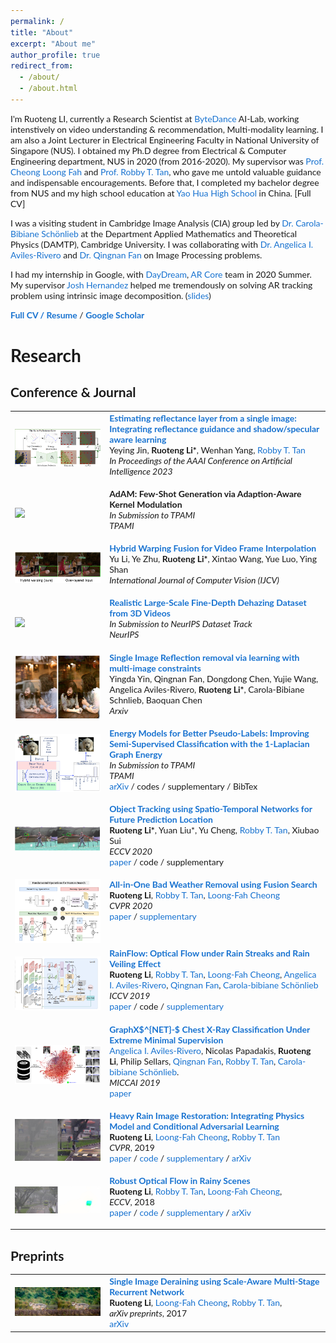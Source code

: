 ```yaml
---
permalink: /
title: "About"
excerpt: "About me"
author_profile: true
redirect_from: 
  - /about/
  - /about.html
---
```


I'm Ruoteng LI, currently a Research Scientist at  [ByteDance](https://www.bytedance.com/en/) AI-Lab, working intenstively on video understanding & recommendation, Multi-modality learning. I am also a Joint Lecturer in Electrical Engineering Faculty in National University of Singapore (NUS).   I obtained my Ph.D degree from Electrical & Computer Engineering department, NUS in 2020 (from 2016-2020). My supervisor was [Prof. Cheong Loong Fah](https://www.ece.nus.edu.sg/stfpage/eleclf/) and [Prof. Robby T. Tan](http://tanrobby.github.io/), who gave me untold valuable guidance and indispensable encouragements. Before that, I completed my bachelor degree from NUS and my high school education at [Yao Hua High School](http://yaohua.tj.edu.cn/) in China. [Full CV]



I was a visiting student in Cambridge Image Analysis (CIA) group led by [Dr. Carola-Bibiane Schönlieb](http://www.damtp.cam.ac.uk/user/cbs31/Home.html) at the Department Applied Mathematics and Theoretical Physics (DAMTP), Cambridge University. I was collaborating with [Dr. Angelica I. Aviles-Rivero](https://angelicaiaviles.wordpress.com) and [Dr. Qingnan Fan](https://github.com/fqnchina) on Image Processing problems. 



I had my internship in Google,  with [DayDream](https://arvr.google.com/), [AR Core](https://developers.google.com/ar)  team in 2020 Summer. My supervisor  [Josh Hernandez](https://www.linkedin.com/in/joshua-hernandez-44b68b32) helped me tremendously on solving AR tracking problem using intrinsic image decomposition. ([slides](https://docs.google.com/presentation/d/1-unmUSPZe5ArgKVD6axTCLQnxlihUIh7DgXAe-gYZ3g/edit?usp=sharing))


**[Full CV / Resume](https://www.dropbox.com/scl/fi/9c9m8djyaba29lucr0l1k/Ruoteng_Li_CV.pdf?rlkey=jvyrqcjaoi8pow57mq39jn4hj&dl=0)** / **[Google Scholar](https://scholar.google.com/citations?user=B8RIL04AAAAJ&hl=en)**


# Research 

## Conference & Journal

<style type="text/css">
    /* Color scheme stolen from Sergey Karayev */
    a {
    color: #1772d0;
    text-decoration:none !important;
    }
    a:focus, a:hover {
    color: #f09228;
    text-decoration:none !important;
    }
    table,td,th,tr{
    	border:none !important;
    }
    body,td,th,tr,p,a {
    font-family: 'Lato', Verdana, Helvetica, sans-serif;
    font-size: 14px
    }
    strong {
    font-family: 'Lato', Verdana, Helvetica, sans-serif;
    font-size: 14px;
    }
    heading {
    font-family: 'Lato', Verdana, Helvetica, sans-serif;
    font-size: 22px;
    }
    papertitle {
    font-family: 'Lato', Verdana, Helvetica, sans-serif;
    font-size: 14px;
    font-weight: 700
    }
    name {
    font-family: 'Lato', Verdana, Helvetica, sans-serif;
    font-size: 32px;
    }
    .one
    {
    width: 160px;
    height: 160px;
    position: relative;
    }
    .two
    {
    width: 160px;
    height: 160px;
    position: absolute;
    transition: opacity .2s ease-in-out;
    -moz-transition: opacity .2s ease-in-out;
    -webkit-transition: opacity .2s ease-in-out;
    }
    .fade {
     transition: opacity .2s ease-in-out;
     -moz-transition: opacity .2s ease-in-out;
     -webkit-transition: opacity .2s ease-in-out;
    }
    span.highlight {
        background-color: #ffffd0;
    }
</style>
<!-- ################################  CONTENT START  #######################################-->

<table width="100%" align="center" border="0" cellspacing="0" cellpadding="0">
   <tbody>
    <!-- ------------ Paper XV - AAAI - Shadow  ----------------- -->
    <tr>
      <td width="30%">
         <img src="./images/AAAI/index.png">
      </td>
      <td valign="top" width="70%">
        <a href="https://ojs.aaai.org/index.php/AAAI/article/view/25188"> 
          <papertitle>Estimating reflectance layer from a single image: Integrating reflectance guidance and shadow/specular aware learning</papertitle> 
        </a>
    <br>
	    Yeying Jin,
        <strong>Ruoteng Li*</strong>, 
        Wenhan Yang,
        <a href="http://tanrobby.github.io/">Robby T. Tan</a>
    <br>
        <em>In Proceedings of the AAAI Conference on Artificial Intelligence 2023</em> <br>
        <p></p>
        <p></p>
      </td>
    </tr> 
    <!-- ------------ Paper XIV - NIPS - RainFlow  ----------------- -->
    <tr>
      <td width="30%">
         <img src="./images/NIPS22/Fewshot.png">
      </td>
      <td valign="top" width="70%">
        <a href=""> 
          <papertitle>AdAM: Few-Shot Generation via Adaption-Aware Kernel Modulation</papertitle> 
        </a>
    <br>
        <em>In Submission to TPAMI</em>
    <br>
        <em>TPAMI</em> <br>
        <p></p>
        <p></p>
      </td>
    </tr> 
	<!-- ------------ Paper XIII - NIPS - RainFlow  ----------------- -->
    <tr>
      <td width="30%">
         <img src="./images/IJCV2022/index.png">
      </td>
      <td valign="top" width="70%">
        <a href="https://link.springer.com/article/10.1007/s11263-022-01683-9"> 
          <papertitle>Hybrid Warping Fusion for Video Frame Interpolation</papertitle> 
        </a>
     <br>
		Yu Li, 
		Ye Zhu,
        <strong>Ruoteng Li*</strong>, 
        Xintao Wang, 
        Yue Luo, 
        Ying Shan 
    <br>
        <em>International Journal of Computer Vision (IJCV)</em> <br>
        <p></p>
        <p></p>
      </td>
    </tr> 
    <!-- ------------ Paper XI - NIPS - Dataset  ----------------- -->
    <tr>
      <td width="30%">
         <img src="./images/NIPS22/Dataset.png">
      </td>
      <td valign="top" width="70%">
        <a href="https://arxiv.org/abs/2004.08554"> 
          <papertitle>Realistic Large-Scale Fine-Depth Dehazing Dataset from 3D Videos </papertitle> 
        </a>
    <br>
        <em>In Submission to NeurIPS  Dataset Track</em>
    <br>
        <em>NeurIPS</em> <br>
        <p></p>
        <p></p>
      </td>
    </tr> 
    <!-- ------------ Paper IX - TIP21 - Reflection  ----------------- -->
    <tr>
      <td width="30%">
         <img src="./images/TIP/reflection.png">
      </td>
      <td valign="top" width="70%">
        <a href="https://arxiv.org/abs/1912.03623"> 
          <papertitle>Single Image Reflection removal via learning with multi-image constraints </papertitle> 
        </a>
    <br>
        Yingda Yin, 
        Qingnan Fan, 
        Dongdong Chen, 
        Yujie Wang, 
        Angelica Aviles-Rivero, 
        <strong>Ruoteng Li*</strong>,  
        Carola-Bibiane Schnlieb, 
        Baoquan Chen
    <br>
        <em>Arxiv </em> <br>
        <p></p>
        <p></p>
      </td>
    </tr>    
    <!-- ------------ Paper VIII - TPAMI21 - Laplacian  ----------------- -->
    <tr>
      <td width="30%">
         <img src="./images/TPAMI21/Laplacian.png">
      </td>
      <td valign="top" width="70%">
        <a href="https://arxiv.org/abs/1906.08635"> 
          <papertitle>Energy Models for Better Pseudo-Labels: Improving Semi-Supervised Classification with the 1-Laplacian Graph Energy</papertitle> 
        </a>
    <br>
        <em>In Submission to TPAMI</em>
    <br>
        <em>TPAMI</em> <br>
        <a href="https://arxiv.org/abs/1906.08635">arXiv</a>
        / 
        <a href="">codes</a>
        / 
        <a href="">supplementary</a>
        /
        <a href="">BibTex</a>
        <p></p>
        <p></p>
      </td>
    </tr> 
    <!-- ------------ Paper VII  - ECCV - Tracking  ----------------- -->
    <tr>
      <td width="30%">
         <img src="./images/ECCV20/tracking.png">
      </td>
      <td valign="top" width="70%">
        <a href="./files/20ECCV_Tracking.pdf"> 
          <papertitle>Object Tracking using Spatio-Temporal Networks for Future Prediction Location</papertitle> 
        </a>
    <br>
        <strong>Ruoteng Li*</strong>, 
        Yuan Liu*,
        Yu Cheng,
        <a href="http://tanrobby.github.io/">Robby T. Tan</a>, 
        Xiubao Sui
    <br>
        <em>ECCV 2020</em> <br>
        <a href="./files/20ECCV_Tracking.pdf">paper</a> /
        <a href="">code</a> /
        <a href="">supplementary</a>
        <p></p>
        <p></p>
      </td>
    </tr> 
    <!-- ------------ Paper VI   - CVPR - ALLinOne  ----------------- -->
    <tr>
      <td width="30%">
         <img src="./images/CVPR20/allinone.png">
      </td>
      <td valign="top" width="70%">
        <a href="./files/02002.pdf"> 
          <papertitle>All-in-One Bad Weather Removal using Fusion Search</papertitle> 
        </a>
    <br>
        <strong>Ruoteng Li</strong>, 
        <a href="http://tanrobby.github.io/">Robby T. Tan</a>, 
        <a href="https://www.ece.nus.edu.sg/stfpage/eleclf/">Loong-Fah Cheong</a>
    <br>
        <em>CVPR 2020</em> <br>
        <a href="./files/02002.pdf">paper</a> /
        <a href="./files/2002-supp.pdf">supplementary</a>
        <p></p>
        <p></p>
      </td>
    </tr> 
    <!-- ------------ Paper V    - ICCV - RainFlow  ----------------- -->
    <tr>
      <td width="30%">
         <img src="./images/ICCV19/thumbnail.png">
      </td>
      <td valign="top" width="70%">
        <a href="./files/2908.pdf"> 
          <papertitle>RainFlow: Optical Flow under Rain Streaks and Rain Veiling Effect</papertitle> 
        </a>
    <br>
        <strong>Ruoteng Li</strong>, 
        <a href="http://tanrobby.github.io/">Robby T. Tan</a>, 
        <a href="https://www.ece.nus.edu.sg/stfpage/eleclf/">Loong-Fah Cheong</a>,
        <a href='https://angelicaiaviles.wordpress.com'>Angelica I. Aviles-Rivero</a>,
        <a href='https://github.com/fqnchina'>Qingnan Fan</a>,
        <a href='http://www.damtp.cam.ac.uk/user/cbs31/Home.html'>Carola-bibiane Schönlieb</a>
    <br>
        <em>ICCV 2019</em> <br>
        <a href="./files/2908.pdf">paper</a>
        / 
        <a href="">code</a>
        / 
        <a href="./files/2908-supp.pdf">supplementary</a>
        <p></p>
        <p></p>
      </td>
    </tr>
    <!-- ------------ Paper III - MICCAI Chest X-Ray ----------------- -->
    <tr>
      <td width="30%">
         <img src="./images/MICCAI19/miccai19.png">
      </td>
      <td valign="top" width="70%">
        <a href="./files/MICCAI19.pdf"> 
          <papertitle>GraphX$^{NET}-$ Chest X-Ray Classification Under Extreme Minimal Supervision</papertitle> 
        </a>
      <br>
        <a href='https://angelicaiaviles.wordpress.com'>Angelica I. Aviles-Rivero</a>,
        Nicolas Papadakis,
        <strong>Ruoteng Li</strong>,
        Philip Sellars, 
        <a href='https://github.com/fqnchina'>Qingnan Fan</a>,
        <a href="http://tanrobby.github.io/">Robby T. Tan</a>, 
        <a href='http://www.damtp.cam.ac.uk/user/cbs31/Home.html'>Carola-bibiane Schönlieb</a>.
      <br>
        <em>MICCAI 2019</em> <br>
        <a href="./files/MICCAI19.pdf">paper</a>
        <p></p>
        <p></p>
      </td>
    </tr>
    <!-- ------------ Paper II- CVPR - Heavy Rain  ----------------- -->
    <tr>
      <td width="30%">
         <img src="./images/CVPR19/thumbnail.jpg">
      </td>
      <td valign="top" width="70%">
        <!-- Heavy Rain Image Restoration: Integrating Physics Model and Conditional Adversarial Learning -->
        <a href="./files/0444.pdf"> 
          <papertitle>Heavy Rain Image Restoration: Integrating Physics Model and Conditional Adversarial Learning</papertitle> 
        </a>
        <!-- Heavy Rain Image Restoration: Integrating Physics Model and Conditional Adversarial Learning -->
    <br>
        <strong>Ruoteng Li</strong>, 
        <a href="https://www.ece.nus.edu.sg/stfpage/eleclf/">Loong-Fah Cheong</a>, 
        <a href="http://tanrobby.github.io/">Robby T. Tan</a>
    <br>
        <em>CVPR</em>, 2019 <br>
        <a href="./files/0444.pdf">paper</a> / 
        <a href="https://github.com/liruoteng/HeavyRainRemoval">code</a> / 
        <a href="./files/0444-supp.pdf">supplementary</a> /
        <a href="https://arxiv.org/abs/1904.05050">arXiv</a>
        <p></p>
        <p></p>
      </td>
    </tr>
    <!-- ------------ Paper I - ROBUST OPTICAL FLOW ----------------- -->
    <tr>
      <td width="30%">
         <img src="./images/ECCV18/thumbnail.jpg">
      </td>
      <td valign="top" width="70%">
  	<!-- <papertitle>Optical Flow in Rainy Scenes</papertitle> -->
      <a href="./files/0494.pdf"> <papertitle>Robust Optical Flow in Rainy Scenes</papertitle> </a>
    <!-- <papertitle>Optical Flow in Rainy Scenes</papertitle> -->
    <br>
        <strong>Ruoteng Li</strong>, 
        <a href="http://tanrobby.github.io/">Robby T. Tan</a>, 
        <a href="https://www.ece.nus.edu.sg/stfpage/eleclf/">Loong-Fah Cheong</a>,        
    <br>
        <em>ECCV</em>, 2018 <br>
        <a href="./files/0494.pdf">paper</a> / 
        <a href="https://github.com/liruoteng/dynamic-optical-flow">code</a> / 
        <a href="./files/0494-supp.pdf">supplementary</a> /
        <a href="https://arxiv.org/abs/1704.05239">arXiv</a>
        <p></p>
        <p></p>
      </td>
    </tr>
</tbody></table>


## Preprints
<table width="100%" align="center" border="0" cellspacing="0" cellpadding="0">
   <tbody>
    <tr>
      <td width="30%">
        <img src="./images/Arxiv_cvpr18_derain/thumbnail.jpg">
      </td>
      <td valign="top" width="70%">
  	<!-- Single Image Deraining using Scale-Aware Multi-Stage Recurrent Network -->
      <a> <papertitle>Single Image Deraining using Scale-Aware Multi-Stage Recurrent Network</papertitle> </a>
    <!--Single Image Deraining using Scale-Aware Multi-Stage Recurrent Network -->
    <br>
        <strong>Ruoteng Li</strong>, 
        <a href="https://www.ece.nus.edu.sg/stfpage/eleclf/">Loong-Fah Cheong</a>,
        <a href="http://tanrobby.github.io/">Robby T. Tan</a>,         
    <br>
        <em>arXiv preprints</em>, 2017 <br>
        <a href="https://arxiv.org/abs/1712.06830">arXiv</a>
        <!-- / 
        <a href="">codes</a>
        / 
        <a href="https://drive.google.com/open?id=1ZaSzwMmdqiLs2hzd5qiqsnOJY1lyfzQy">supp file</a>
        /
        <a href="">bibtex</a>
        <p></p>
        <p></p> -->
      </td>
    </tr>
</tbody></table>

